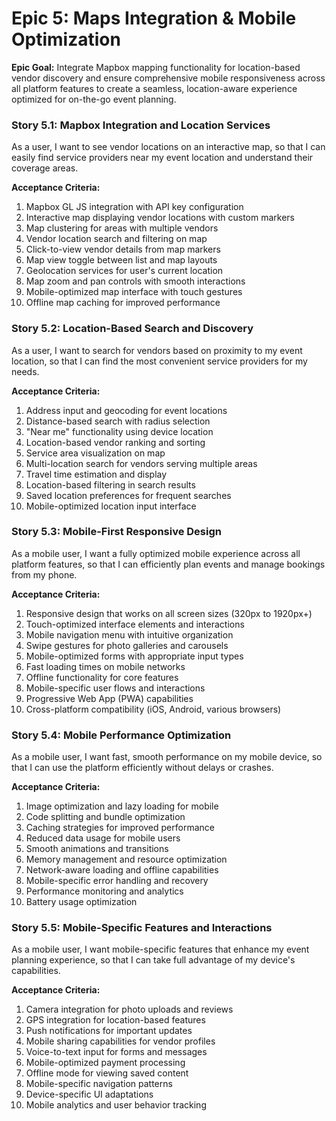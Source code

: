 # Epic 5: Maps Integration & Mobile Optimization

**Epic Goal:** Integrate Mapbox mapping functionality for location-based vendor discovery and ensure comprehensive mobile responsiveness across all platform features to create a seamless, location-aware experience optimized for on-the-go event planning.

### Story 5.1: Mapbox Integration and Location Services

As a user,
I want to see vendor locations on an interactive map,
so that I can easily find service providers near my event location and understand their coverage areas.

**Acceptance Criteria:**

1. Mapbox GL JS integration with API key configuration
2. Interactive map displaying vendor locations with custom markers
3. Map clustering for areas with multiple vendors
4. Vendor location search and filtering on map
5. Click-to-view vendor details from map markers
6. Map view toggle between list and map layouts
7. Geolocation services for user's current location
8. Map zoom and pan controls with smooth interactions
9. Mobile-optimized map interface with touch gestures
10. Offline map caching for improved performance

### Story 5.2: Location-Based Search and Discovery

As a user,
I want to search for vendors based on proximity to my event location,
so that I can find the most convenient service providers for my needs.

**Acceptance Criteria:**

1. Address input and geocoding for event locations
2. Distance-based search with radius selection
3. "Near me" functionality using device location
4. Location-based vendor ranking and sorting
5. Service area visualization on map
6. Multi-location search for vendors serving multiple areas
7. Travel time estimation and display
8. Location-based filtering in search results
9. Saved location preferences for frequent searches
10. Mobile-optimized location input interface

### Story 5.3: Mobile-First Responsive Design

As a mobile user,
I want a fully optimized mobile experience across all platform features,
so that I can efficiently plan events and manage bookings from my phone.

**Acceptance Criteria:**

1. Responsive design that works on all screen sizes (320px to 1920px+)
2. Touch-optimized interface elements and interactions
3. Mobile navigation menu with intuitive organization
4. Swipe gestures for photo galleries and carousels
5. Mobile-optimized forms with appropriate input types
6. Fast loading times on mobile networks
7. Offline functionality for core features
8. Mobile-specific user flows and interactions
9. Progressive Web App (PWA) capabilities
10. Cross-platform compatibility (iOS, Android, various browsers)

### Story 5.4: Mobile Performance Optimization

As a mobile user,
I want fast, smooth performance on my mobile device,
so that I can use the platform efficiently without delays or crashes.

**Acceptance Criteria:**

1. Image optimization and lazy loading for mobile
2. Code splitting and bundle optimization
3. Caching strategies for improved performance
4. Reduced data usage for mobile users
5. Smooth animations and transitions
6. Memory management and resource optimization
7. Network-aware loading and offline capabilities
8. Mobile-specific error handling and recovery
9. Performance monitoring and analytics
10. Battery usage optimization

### Story 5.5: Mobile-Specific Features and Interactions

As a mobile user,
I want mobile-specific features that enhance my event planning experience,
so that I can take full advantage of my device's capabilities.

**Acceptance Criteria:**

1. Camera integration for photo uploads and reviews
2. GPS integration for location-based features
3. Push notifications for important updates
4. Mobile sharing capabilities for vendor profiles
5. Voice-to-text input for forms and messages
6. Mobile-optimized payment processing
7. Offline mode for viewing saved content
8. Mobile-specific navigation patterns
9. Device-specific UI adaptations
10. Mobile analytics and user behavior tracking

